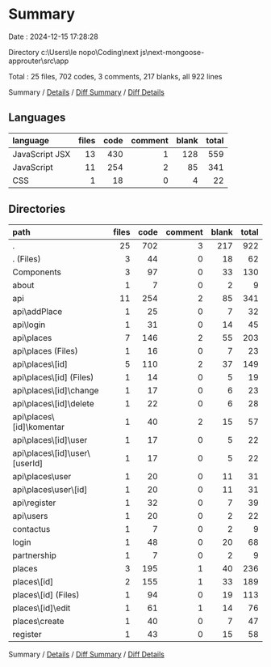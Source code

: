 # Summary

Date : 2024-12-15 17:28:28

Directory c:\\Users\\le nopo\\Coding\\next js\\next-mongoose-approuter\\src\\app

Total : 25 files,  702 codes, 3 comments, 217 blanks, all 922 lines

Summary / [Details](details.md) / [Diff Summary](diff.md) / [Diff Details](diff-details.md)

## Languages
| language | files | code | comment | blank | total |
| :--- | ---: | ---: | ---: | ---: | ---: |
| JavaScript JSX | 13 | 430 | 1 | 128 | 559 |
| JavaScript | 11 | 254 | 2 | 85 | 341 |
| CSS | 1 | 18 | 0 | 4 | 22 |

## Directories
| path | files | code | comment | blank | total |
| :--- | ---: | ---: | ---: | ---: | ---: |
| . | 25 | 702 | 3 | 217 | 922 |
| . (Files) | 3 | 44 | 0 | 18 | 62 |
| Components | 3 | 97 | 0 | 33 | 130 |
| about | 1 | 7 | 0 | 2 | 9 |
| api | 11 | 254 | 2 | 85 | 341 |
| api\\addPlace | 1 | 25 | 0 | 7 | 32 |
| api\\login | 1 | 31 | 0 | 14 | 45 |
| api\\places | 7 | 146 | 2 | 55 | 203 |
| api\\places (Files) | 1 | 16 | 0 | 7 | 23 |
| api\\places\\[id] | 5 | 110 | 2 | 37 | 149 |
| api\\places\\[id] (Files) | 1 | 14 | 0 | 5 | 19 |
| api\\places\\[id]\\change | 1 | 17 | 0 | 6 | 23 |
| api\\places\\[id]\\delete | 1 | 22 | 0 | 6 | 28 |
| api\\places\\[id]\\komentar | 1 | 40 | 2 | 15 | 57 |
| api\\places\\[id]\\user | 1 | 17 | 0 | 5 | 22 |
| api\\places\\[id]\\user\\[userId] | 1 | 17 | 0 | 5 | 22 |
| api\\places\\user | 1 | 20 | 0 | 11 | 31 |
| api\\places\\user\\[id] | 1 | 20 | 0 | 11 | 31 |
| api\\register | 1 | 32 | 0 | 7 | 39 |
| api\\users | 1 | 20 | 0 | 2 | 22 |
| contactus | 1 | 7 | 0 | 2 | 9 |
| login | 1 | 48 | 0 | 20 | 68 |
| partnership | 1 | 7 | 0 | 2 | 9 |
| places | 3 | 195 | 1 | 40 | 236 |
| places\\[id] | 2 | 155 | 1 | 33 | 189 |
| places\\[id] (Files) | 1 | 94 | 0 | 19 | 113 |
| places\\[id]\\edit | 1 | 61 | 1 | 14 | 76 |
| places\\create | 1 | 40 | 0 | 7 | 47 |
| register | 1 | 43 | 0 | 15 | 58 |

Summary / [Details](details.md) / [Diff Summary](diff.md) / [Diff Details](diff-details.md)